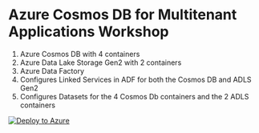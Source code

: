 

# Azure Cosmos DB for Multitenant Applications Workshop

1. Azure Cosmos DB with 4 containers
2. Azure Data Lake Storage Gen2 with 2 containers
3. Azure Data Factory
4. Configures Linked Services in ADF for both the Cosmos DB and ADLS Gen2
5. Configures Datasets for the 4 Cosmos Db containers and the 2 ADLS containers

[![Deploy to Azure](https://aka.ms/deploytoazurebutton)](https://portal.azure.com/#create/Microsoft.Template/uri/https%3A%2F%2Fraw.githubusercontent.com%2Fsalavala%2FCosmosDBForMultitenantApplications%2Fmain%2Fazuredeploy.json)
